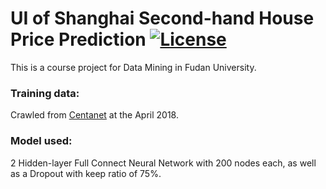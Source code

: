 # UI of Shanghai Second-hand House Price Prediction [![License](https://img.shields.io/badge/license-MIT-blue.svg)](./LICENSE.md)
This is a course project for Data Mining in Fudan University.</br>

### Training data:
Crawled from [Centanet](http://sh.centanet.com/) at the April 2018.</br>

### Model used:
2 Hidden-layer Full Connect Neural Network with 200 nodes each, as well as a Dropout with keep ratio of 75%.</br> 
